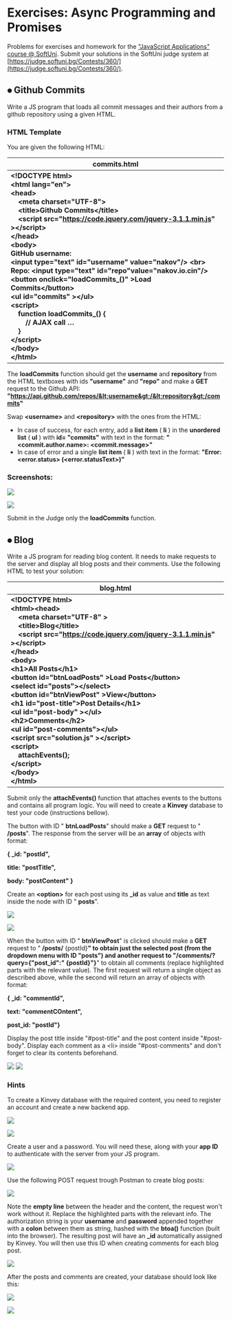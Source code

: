 # Exercises: Async Programming and Promises

Problems for exercises and homework for the [&quot;JavaScript Applications&quot; course @ SoftUni](https://softuni.bg/courses/javascript-applications). Submit your solutions in the SoftUni judge system at [https://judge.softuni.bg/Contests/360/](https://judge.softuni.bg/Contests/360/).

## ⦁	Github Commits

Write a JS program that loads all commit messages and their authors from a github repository using a given HTML.

### HTML Template

You are given the following HTML:

| commits.html |
| --- |
| **&lt;!DOCTYPE html&gt;<br>&lt;html  lang=&quot;en&quot;&gt;<br>&lt;head&gt;<br>&nbsp;&nbsp;&nbsp;&nbsp;&lt;meta  charset=&quot;UTF-8&quot;&gt;<br>&nbsp;&nbsp;&nbsp;&nbsp;&lt;title&gt;Github Commits&lt;/title&gt;<br>&nbsp;&nbsp;&nbsp;&nbsp;&lt;script  src=&quot;https://code.jquery.com/jquery-3.1.1.min.js&quot; &gt;&lt;/script&gt;<br>&lt;/head&gt;<br>&lt;body&gt;<br>GitHub username:<br>&lt;input  type=&quot;text&quot; id=&quot;username&quot; value=&quot;nakov&quot;/&gt; &lt;br&gt;<br>Repo: &lt;input  type=&quot;text&quot; id=&quot;repo&quot;value=&quot;nakov.io.cin&quot;/&gt;<br>&lt;button  onclick=&quot;loadCommits_()&quot; &gt;Load <br>Commits&lt;/button&gt;<br>&lt;ul  id=&quot;commits&quot; &gt;&lt;/ul&gt;<br>&lt;script&gt;<br>&nbsp;&nbsp;&nbsp;&nbsp;function loadCommits_() {<br>&nbsp;&nbsp;&nbsp;&nbsp;&nbsp;&nbsp;&nbsp;&nbsp;// AJAX call …<br>&nbsp;&nbsp;&nbsp;&nbsp;}<br>&lt;/script&gt;<br>&lt;/body&gt;<br>&lt;/html&gt;** |

The **loadCommits** function should get the **username** and **repository** from the HTML textboxes with ids **&quot;username&quot;** and **&quot;repo&quot;** and make a **GET** request to the Github API:
**&quot;https://api.github.com/repos/&lt;username&gt;/&lt;repository&gt;/commits&quot;**

Swap **&lt;username&gt;** and **&lt;repository&gt;** with the ones from the HTML:

- In case of success, for each entry, add a **list item** ( **li** ) in the **unordered list** ( **ul** ) with **id= &quot;commits&quot;** with text in the format:
**&quot;&lt;commit.author.name&gt;: &lt;commit.message&gt;&quot;**
- In case of error and a single **list item** ( **li** ) with text in the format:
**&quot;Error: &lt;error.status&gt; (&lt;error.statusText&gt;)&quot;**

### Screenshots:

![](http://i66.tinypic.com/2rge0t1.png)

![](http://i68.tinypic.com/1pyqgj.png)

Submit in the Judge only the **loadCommits** function.

## ⦁	Blog

Write a JS program for reading blog content. It needs to make requests to the server and display all blog posts and their comments. Use the following HTML to test your solution:

| blog.html |
| --- |
| **&lt;!DOCTYPE html&gt;<br>&lt;html&gt;&lt;head&gt;  <br>&nbsp;&nbsp;&nbsp;&nbsp;&lt;meta charset=&quot;UTF-8&quot; &gt;  <br>&nbsp;&nbsp;&nbsp;&nbsp;&lt;title&gt;Blog&lt;/title&gt;  <br>&nbsp;&nbsp;&nbsp;&nbsp;&lt;script src=&quot;https://code.jquery.com/jquery-3.1.1.min.js&quot; &gt;&lt;/script&gt;<br>&lt;/head&gt;<br>&lt;body&gt;<br>&lt;h1&gt;All Posts&lt;/h1&gt;<br>&lt;button  id=&quot;btnLoadPosts&quot; &gt;Load Posts&lt;/button&gt;<br>&lt;select id=&quot;posts&quot;&gt;&lt;/select&gt;<br>&lt;button  id=&quot;btnViewPost&quot; &gt;View&lt;/button&gt;<br>&lt;h1 id=&quot;post-title&quot;&gt;Post Details&lt;/h1&gt;<br>&lt;ul  id=&quot;post-body&quot; &gt;&lt;/ul&gt;<br>&lt;h2&gt;Comments&lt;/h2&gt;<br>&lt;ul id=&quot;post-comments&quot;&gt;&lt;/ul&gt;<br>&lt;script  src=&quot;solution.js&quot; &gt;&lt;/script&gt;<br>&lt;script&gt;  <br>&nbsp;&nbsp;&nbsp;&nbsp;attachEvents();<br>&lt;/script&gt;<br>&lt;/body&gt;<br>&lt;/html&gt;** |

Submit only the **attachEvents()** function that attaches events to the buttons and contains all program logic. You will need to create a **Kinvey** database to test your code (instructions bellow).

The button with ID &quot; **btnLoadPosts**&quot; should make a **GET** request to &quot; **/posts**&quot;. The response from the server will be an **array** of objects with format:

**{ \_id: &quot;postId&quot;,**

  **title: &quot;postTitle&quot;,**

  **body: &quot;postContent&quot; }**

Create an **&lt;option&gt;** for each post using its **\_id** as value and **title** as text inside the node with ID &quot; **posts**&quot;.

![](http://i67.tinypic.com/10wik3d.png)

![](http://i65.tinypic.com/o02idy.png)

When the button with ID &quot; **btnViewPost**&quot; is clicked should make a **GET** request to &quot; **/posts/** {postId}**&quot; to obtain just the selected post (from the dropdown menu with ID &quot;posts&quot;) and another request to &quot;/comments/?query={&quot;post\_id&quot;:&quot; {postId}&quot;}**&quot; to obtain all comments (replace highlighted parts with the relevant value). The first request will return a single object as described above, while the second will return an array of objects with format:

**{ \_id: &quot;commentId&quot;,**

  **text: &quot;commentCOntent&quot;,**

  **post\_id: &quot;postId&quot;}**

Display the post title inside &quot;#post-title&quot; and the post content inside &quot;#post-body&quot;. Display each comment as a &lt;li&gt; inside &quot;#post-comments&quot; and don&#39;t forget to clear its contents beforehand.

![](http://i68.tinypic.com/1z39sih.png) ![](http://i68.tinypic.com/w0q1d1.png)

### Hints

To create a Kinvey database with the required content, you need to register an account and create a new backend app.

![](http://i65.tinypic.com/14ea0z9.png)

![](http://i65.tinypic.com/23sgqav.png)

Create a user and a password. You will need these, along with your **app ID** to authenticate with the server from your JS program.

![](http://i64.tinypic.com/53k3s6.png)

Use the following POST request trough Postman to create blog posts:

![](http://i64.tinypic.com/90dcgo.png)

Note the **empty line** between the header and the content, the request won&#39;t work without it. Replace the highlighted parts with the relevant info. The authorization string is your **username** and **password** appended together with a **colon** between them as string, hashed with the **btoa()** function (built into the browser). The resulting post will have an **\_id** automatically assigned by Kinvey. You will then use this ID when creating comments for each blog post.

![](http://i68.tinypic.com/sg78ud.png)

After the posts and comments are created, your database should look like this:

![](http://i68.tinypic.com/2e0l4jb.png)

![](http://i66.tinypic.com/wires7.png)